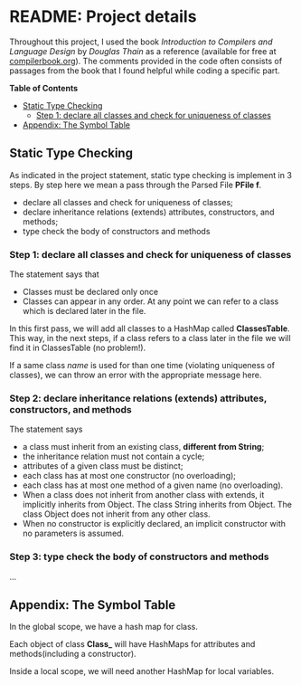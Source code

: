 # README: Project details

Throughout this project, I used the book *Introduction to Compilers and Language Design* by *Douglas Thain* as a reference (available for free at [compilerbook.org](compilerbook.org)). The comments provided in the code often consists of passages from the book that I found helpful while coding a specific part.

**Table of Contents**

- [Static Type Checking](#static-type-checking)
    - [Step 1: declare all classes and check for uniqueness of classes](#step-1-declare-all-classes-and-check-for-uniqueness-of-classes)
- [Appendix: The Symbol Table](#appendix-the-symbol-table)


## Static Type Checking

As indicated in the project statement, static type checking is implement in 3 steps. By step here we mean a pass through the Parsed File **PFile f**.

- declare all classes and check for uniqueness of classes;
- declare inheritance relations (extends) attributes, constructors, and methods;
- type check the body of constructors and methods

### Step 1: declare all classes and check for uniqueness of classes

The statement says that 

- Classes must be declared only once
- Classes can appear in any order. At any point we can refer to a class which is declared later in the file.

In this first pass, we will add all classes to a HashMap called **ClassesTable**. This way, in the next steps, if a class refers to a class later in the file we will find it in ClassesTable (no problem!).

If a same class *name* is used for than one time (violating uniqueness of classes), we can throw an error with the appropriate message here.

### Step 2: declare inheritance relations (extends) attributes, constructors, and methods

The statement says

- a class must inherit from an existing class, **different from String**;
- the inheritance relation must not contain a cycle;
- attributes of a given class must be distinct;
- each class has at most one constructor (no overloading);
- each class has at most one method of a given name (no overloading).
- When a class does not inherit from another class with extends, it implicitly inherits from Object. The class String inherits from Object. The class Object does not inherit from any other class.
-  When no constructor is explicitly declared, an implicit constructor with no parameters is assumed.

### Step 3: type check the body of constructors and methods

...

## Appendix: The Symbol Table

In the global scope, we have a hash map for class.

Each object of class **Class_** will have HashMaps for attributes and methods(including a constructor).

Inside a local scope, we will need another HashMap for local variables.
